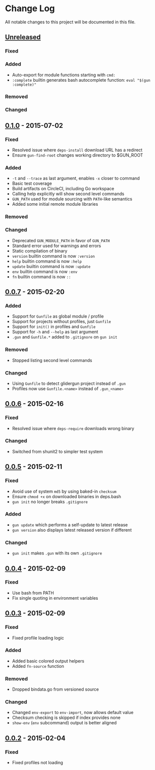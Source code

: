 # Change Log
All notable changes to this project will be documented in this file.


## [Unreleased][unreleased]
### Fixed

### Added

- Auto-export for module functions starting with `cmd:`
- `:complete` builtin generates bash autocomplete function: `eval "$(gun :complete)"`

### Removed

### Changed

## [0.1.0] - 2015-07-02
### Fixed
- Resolved issue where `deps-install` download URL has a redirect
- Ensure `gun-find-root` changes working directory to $GUN_ROOT

### Added
- `-t` and `--trace` as last argument, enables `-x` closer to command
- Basic test coverage
- Build artifacts on CircleCI, including Go workspace
- Calling help explicitly will show second level commands
- `GUN_PATH` used for module sourcing with `PATH`-like semantics
- Added some initial remote module libraries

### Removed

### Changed
- Deprecated `GUN_MODULE_PATH` in favor of `GUN_PATH`
- Standard error used for warnings and errors
- Static compilation of binary
- `version` builtin command is now `:version`
- `help` builtin command is now `:help`
- `update` builtin command is now `:update`
- `env` builtin command is now `:env`
- `fn` builtin command is now `::`

## [0.0.7] - 2015-02-20
### Added
- Support for `Gunfile` as global module / profile
- Support for projects without profiles, just `Gunfile`
- Support for `init()` in profiles and `Gunfile`
- Support for `-h` and `--help` as last argument
- `.gun` and `Gunfile.*` added to `.gitignore` on `gun init`

### Removed
- Stopped listing second level commands

### Changed
- Using `Gunfile` to detect glidergun project instead of `.gun`
- Profiles now use `Gunfile.<name>` instead of `.gun_<name>`

## [0.0.6] - 2015-02-16
### Fixed
- Resolved issue where `deps-require` downloads wrong binary

### Changed
- Switched from shunit2 to simpler test system

## [0.0.5] - 2015-02-11
### Fixed
- Avoid use of system `md5` by using baked-in `checksum`
- Ensure `chmod +x` on downloaded binaries in deps.bash
- `gun init` no longer breaks `.gitignore`

### Added
- `gun update` which performs a self-update to latest release
- `gun version` also displays latest released version if different

### Changed
- `gun init` makes `.gun` with its own `.gitignore`

## [0.0.4] - 2015-02-09
### Fixed
- Use bash from PATH
- Fix single quoting in environment variables

## [0.0.3] - 2015-02-09
### Fixed
- Fixed profile loading logic

### Added
- Added basic colored output helpers
- Added `fn-source` function

### Removed
- Dropped bindata.go from versioned source

### Changed
- Changed `env-export` to `env-import`, now allows default value
- Checksum checking is skipped if index provides none
- `show-env` (`env` subcommand) output is better aligned

## [0.0.2] - 2015-02-04
### Fixed
- Fixed profiles not loading

[unreleased]: https://github.com/gliderlabs/glidergun/compare/v0.1.0...HEAD
[0.1.0]: https://github.com/gliderlabs/glidergun/compare/v0.0.7...v0.1.0
[0.0.7]: https://github.com/gliderlabs/glidergun/compare/v0.0.6...v0.0.7
[0.0.6]: https://github.com/gliderlabs/glidergun/compare/v0.0.5...v0.0.6
[0.0.5]: https://github.com/gliderlabs/glidergun/compare/v0.0.4...v0.0.5
[0.0.4]: https://github.com/gliderlabs/glidergun/compare/v0.0.3...v0.0.4
[0.0.3]: https://github.com/gliderlabs/glidergun/compare/v0.0.2...v0.0.3
[0.0.2]: https://github.com/gliderlabs/glidergun/compare/v0.0.1...v0.0.2
